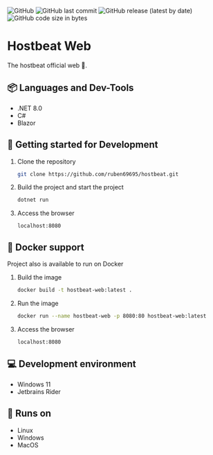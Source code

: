 ![GitHub](https://img.shields.io/github/license/ruben69695/hostbeat-web?color=purple)
![GitHub last commit](https://img.shields.io/github/last-commit/ruben69695/hostbeat-web)
![GitHub release (latest by date)](https://img.shields.io/github/v/release/ruben69695/hostbeat-web?color=purple)
![GitHub code size in bytes](https://img.shields.io/github/languages/code-size/ruben69695/hostbeat-web?color=purple)

# Hostbeat Web
The hostbeat official web 💙.

## 📦 Languages and Dev-Tools
- .NET 8.0
- C#
- Blazor

## 🔨 Getting started for Development

1. Clone the repository
    ```bash
    git clone https://github.com/ruben69695/hostbeat.git
    ```

2. Build the project and start the project
    ```zsh
    dotnet run
    ```

3. Access the browser
    ```
    localhost:8080
    ```

## 🐋 Docker support
Project also is available to run on Docker

1. Build the image
    ```zsh
    docker build -t hostbeat-web:latest .
    ```

2. Run the image
    ```zsh
    docker run --name hostbeat-web -p 8080:80 hostbeat-web:latest
    ```

3. Access the browser
    ```
    localhost:8080
    ```

## 💻 Development environment
- Windows 11
- Jetbrains Rider

## 🚀 Runs on
- Linux
- Windows
- MacOS
